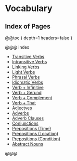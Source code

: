 # Vocabulary

## Index of Pages

@@toc { depth=1 headers=false }

@@@ index

- [Transitive Verbs](transitive_verbs.md)
- [Intransitive Verbs](intransitive_verbs.md)
- [Linking Verbs](linking_verbs.md)
- [Light Verbs](light_verbs.md)
- [Phrasal Verbs](phrasal_verbs.md)
- [Idiomatic Verbs](idiomatic_verbs.md)
- [Verb + Infinitive](verb_infinitive.md)
- [Verb + Gerund](verb_gerund.md)
- [Verb + Complement](verb_complement.md)
- [Verb + That](verb_that.md)
- [Adjectves](adjectives.md)
- [Adverbs](adverbs.md)
- [Adverb Clauses](adverb_clauses.md)
- [Conjunctions](conjunctions.md)
- [Prepositions (Time)](prepositions_time.md)
- [Prepositions (Location)](prepositions_location.md)
- [Prepositions (Condition)](prepositions_condition.md)
- [Abstract Nouns](abstract_nouns.md)

@@@
